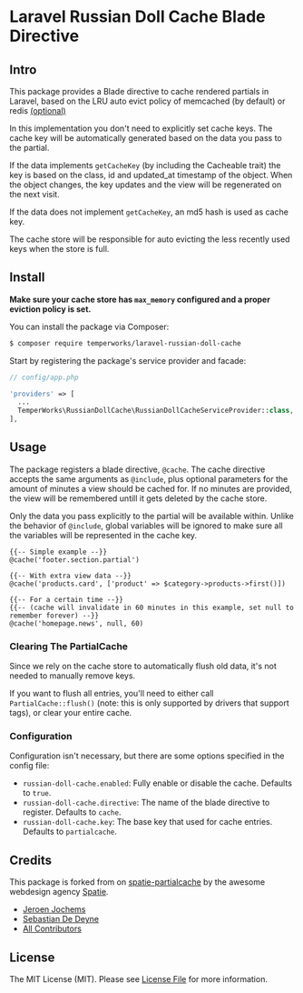 # Laravel Russian Doll Cache Blade Directive

## Intro
This package provides a Blade directive to cache rendered partials in Laravel, based on the LRU auto evict policy of memcached (by default) or redis [(optional)](https://redis.io/topics/lru-cache)

In this implementation you don't need to explicitly set cache keys. The cache key will be automatically generated based on the data you pass to the partial. 

If the data implements ```getCacheKey``` (by including the Cacheable trait) the key is based on the class, id and updated_at timestamp of the object. When the object changes, the key updates and the view will be regenerated on the next visit. 

If the data does not implement ```getCacheKey```, an md5 hash is used as cache key.

The cache store will be responsible for auto evicting the less recently used keys when the store is full.

## Install

**Make sure your cache store has ```max_memory``` configured and a proper eviction policy is set.**

You can install the package via Composer:

```bash
$ composer require temperworks/laravel-russian-doll-cache
```

Start by registering the package's service provider and facade:

```php
// config/app.php

'providers' => [
  ...
  TemperWorks\RussianDollCache\RussianDollCacheServiceProvider::class,
],

```

## Usage

The package registers a blade directive, `@cache`. The cache directive accepts the same arguments as `@include`, plus optional parameters for the amount of minutes a view should be cached for. If no minutes are provided, the view will be remembered untill it gets deleted by the cache store.

Only the data you pass explicitly to the partial will be available within. Unlike the behavior of `@include`, global variables will be ignored to make sure all the variables will be represented in the cache key.

```
{{-- Simple example --}}
@cache('footer.section.partial')

{{-- With extra view data --}}
@cache('products.card', ['product' => $category->products->first()])

{{-- For a certain time --}}
{{-- (cache will invalidate in 60 minutes in this example, set null to remember forever) --}}
@cache('homepage.news', null, 60)
```

### Clearing The PartialCache

Since we rely on the cache store to automatically flush old data, it's not needed to manually remove keys. 

If you want to flush all entries, you'll need to either call `PartialCache::flush()` (note: this is only supported by drivers that support tags), or clear your entire cache.

### Configuration

Configuration isn't necessary, but there are some options specified in the config file:

- `russian-doll-cache.enabled`: Fully enable or disable the cache. Defaults to `true`.
- `russian-doll-cache.directive`: The name of the blade directive to register. Defaults to `cache`.
- `russian-doll-cache.key`: The base key that used for cache entries. Defaults to `partialcache`.

## Credits

This package is forked from on [spatie-partialcache](https://github.com/spatie/laravel-partialcache) by the awesome webdesign agency [Spatie](https://spatie.be/opensource).

- [Jeroen Jochems](http://temper.works)
- [Sebastian De Deyne](https://github.com/sebastiandedeyne)
- [All Contributors](../../contributors)


## License

The MIT License (MIT). Please see [License File](LICENSE.md) for more information.
